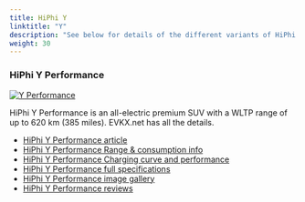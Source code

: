```yaml
---
title: HiPhi Y
linktitle: "Y"
description: "See below for details of the different variants of HiPhi Y"
weight: 30
---
```

### HiPhi Y Performance

<a href="y_performance/"><img src="https://media.evkx.net/multimedia/models/hiphi/y/y_performance/main_1_st.jpg" class="img-fluid" alt="Y Performance" ></a>

HiPhi Y Performance is an all-electric premium SUV with a WLTP range of up to 620 km (385 miles). EVKX.net has all the details. 

- [HiPhi Y Performance article](y_performance/)
- [HiPhi Y Performance Range & consumption info](y_performance/rangeandconsumption)
- [HiPhi Y Performance Charging curve and performance](y_performance/chargingcurve)
- [HiPhi Y Performance full specifications](y_performance/specifications)
- [HiPhi Y Performance image gallery](y_performance/gallery)
- [HiPhi Y Performance reviews](y_performance/reviews)

